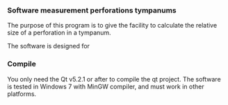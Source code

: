 ### Software measurement perforations tympanums

The purpose of this program is to give the facility to calculate the relative
size of a perforation in a tympanum.

The software is designed for


### Compile

You only need the Qt v5.2.1 or after to compile the qt project. The software is tested in
Windows 7 with MinGW compiler, and must work in other platforms.
